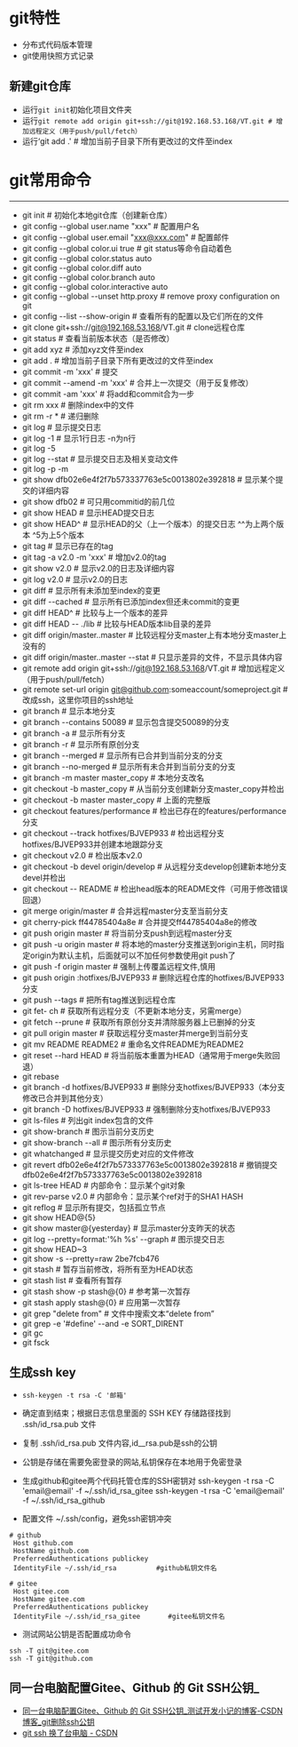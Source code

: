 # git特性

- 分布式代码版本管理
- git使用快照方式记录

## 新建git仓库

- 运行`git init`初始化项目文件夹
- 运行`git remote add origin git+ssh://git@192.168.53.168/VT.git # 增加远程定义（用于push/pull/fetch）`
- 运行‘git add .' # 增加当前子目录下所有更改过的文件至index

# git常用命令

---

- git init                                                  # 初始化本地git仓库（创建新仓库）
- git config --global user.name "xxx"                       # 配置用户名
- git config --global user.email "xxx@xxx.com"              # 配置邮件
- git config --global color.ui true                         # git status等命令自动着色
- git config --global color.status auto
- git config --global color.diff auto
- git config --global color.branch auto
- git config --global color.interactive auto
- git config --global --unset http.proxy                    # remove  proxy configuration on git
- git config --list --show-origin   # 查看所有的配置以及它们所在的文件
- git clone git+ssh://git@192.168.53.168/VT.git             # clone远程仓库
- git status                                                # 查看当前版本状态（是否修改）
- git add xyz                                               # 添加xyz文件至index
- git add .                                                 # 增加当前子目录下所有更改过的文件至index
- git commit -m 'xxx'                                       # 提交
- git commit --amend -m 'xxx'                               # 合并上一次提交（用于反复修改）
- git commit -am 'xxx'                                      # 将add和commit合为一步
- git rm xxx                                                # 删除index中的文件
- git rm -r *                                               # 递归删除
- git log                                                   # 显示提交日志
- git log -1                                                # 显示1行日志 -n为n行
- git log -5
- git log --stat                                            # 显示提交日志及相关变动文件
- git log -p -m
- git show dfb02e6e4f2f7b573337763e5c0013802e392818         # 显示某个提交的详细内容
- git show dfb02                                            # 可只用commitid的前几位
- git show HEAD                                             # 显示HEAD提交日志
- git show HEAD^                                            # 显示HEAD的父（上一个版本）的提交日志 ^^为上两个版本 ^5为上5个版本
- git tag                                                   # 显示已存在的tag
- git tag -a v2.0 -m 'xxx'                                  # 增加v2.0的tag
- git show v2.0                                             # 显示v2.0的日志及详细内容
- git log v2.0                                              # 显示v2.0的日志
- git diff                                                  # 显示所有未添加至index的变更
- git diff --cached                                         # 显示所有已添加index但还未commit的变更
- git diff HEAD^                                            # 比较与上一个版本的差异
- git diff HEAD -- ./lib                                    # 比较与HEAD版本lib目录的差异
- git diff origin/master..master                            # 比较远程分支master上有本地分支master上没有的
- git diff origin/master..master --stat                     # 只显示差异的文件，不显示具体内容
- git remote add origin git+ssh://git@192.168.53.168/VT.git # 增加远程定义（用于push/pull/fetch）
- git remote set-url origin  git@github.com:someaccount/someproject.git     # 改成ssh，这里你项目的ssh地址
- git branch                                                # 显示本地分支
- git branch --contains 50089                               # 显示包含提交50089的分支
- git branch -a                                             # 显示所有分支
- git branch -r                                             # 显示所有原创分支
- git branch --merged                                       # 显示所有已合并到当前分支的分支
- git branch --no-merged                                    # 显示所有未合并到当前分支的分支
- git branch -m master master_copy                          # 本地分支改名
- git checkout -b master_copy                               # 从当前分支创建新分支master_copy并检出
- git checkout -b master master_copy                        # 上面的完整版
- git checkout features/performance                         # 检出已存在的features/performance分支
- git checkout --track hotfixes/BJVEP933                    # 检出远程分支hotfixes/BJVEP933并创建本地跟踪分支
- git checkout v2.0                                         # 检出版本v2.0
- git checkout -b devel origin/develop                      # 从远程分支develop创建新本地分支devel并检出
- git checkout -- README                                    # 检出head版本的README文件（可用于修改错误回退）
- git merge origin/master                                   # 合并远程master分支至当前分支
- git cherry-pick ff44785404a8e                             # 合并提交ff44785404a8e的修改
- git push origin master                                    # 将当前分支push到远程master分支
- git push  -u origin master                               # 将本地的master分支推送到origin主机，同时指定origin为默认主机，后面就可以不加任何参数使用git push了
- git push -f origin master                                  # 强制上传覆盖远程文件,慎用
- git push origin :hotfixes/BJVEP933                        # 删除远程仓库的hotfixes/BJVEP933分支
- git push --tags                                           # 把所有tag推送到远程仓库
- git fet- ch                                                 # 获取所有远程分支（不更新本地分支，另需merge）
- git fetch --prune                                         # 获取所有原创分支并清除服务器上已删掉的分支
- git pull origin master                                    # 获取远程分支master并merge到当前分支
- git mv README README2                                     # 重命名文件README为README2
- git reset --hard HEAD                                     # 将当前版本重置为HEAD（通常用于merge失败回退）
- git rebase
- git branch -d hotfixes/BJVEP933                           # 删除分支hotfixes/BJVEP933（本分支修改已合并到其他分支）
- git branch -D hotfixes/BJVEP933                           # 强制删除分支hotfixes/BJVEP933
- git ls-files                                              # 列出git index包含的文件
- git show-branch                                           # 图示当前分支历史
- git show-branch --all                                     # 图示所有分支历史
- git whatchanged                                           # 显示提交历史对应的文件修改
- git revert dfb02e6e4f2f7b573337763e5c0013802e392818       # 撤销提交dfb02e6e4f2f7b573337763e5c0013802e392818
- git ls-tree HEAD                                          # 内部命令：显示某个git对象
- git rev-parse v2.0                                        # 内部命令：显示某个ref对于的SHA1 HASH
- git reflog                                                # 显示所有提交，包括孤立节点
- git show HEAD@{5}
- git show master@{yesterday}                               # 显示master分支昨天的状态
- git log --pretty=format:'%h %s' --graph                   # 图示提交日志
- git show HEAD~3
- git show -s --pretty=raw 2be7fcb476
- git stash                                                 # 暂存当前修改，将所有至为HEAD状态
- git stash list                                            # 查看所有暂存
- git stash show -p stash@{0}                               # 参考第一次暂存
- git stash apply stash@{0}                                 # 应用第一次暂存
- git grep "delete from"                                    # 文件中搜索文本“delete from”
- git grep -e '#define' --and -e SORT_DIRENT
- git gc
- git fsck

## 生成ssh key

- `ssh-keygen -t rsa -C '邮箱'`
- 确定直到结束；根据日志信息里面的 SSH KEY 存储路径找到 .ssh/id_rsa.pub 文件
- 复制 .ssh/id_rsa.pub 文件内容,id__rsa.pub是ssh的公钥
- 公钥是存储在需要免密登录的网站,私钥保存在本地用于免密登录
- 生成github和gitee两个代码托管仓库的SSH密钥对
    ssh-keygen -t rsa -C 'email@email' -f ~/.ssh/id_rsa_gitee
    ssh-keygen -t rsa -C 'email@email' -f ~/.ssh/id_rsa_github

    
- 配置文件 ~/.ssh/config，避免ssh密钥冲突

```
# github
 Host github.com
 HostName github.com
 PreferredAuthentications publickey
 IdentityFile ~/.ssh/id_rsa          #github私钥文件名

# gitee
 Host gitee.com
 HostName gitee.com
 PreferredAuthentications publickey
 IdentityFile ~/.ssh/id_rsa_gitee       #gitee私钥文件名
```

- 测试网站公钥是否配置成功命令

 ```
 ssh -T git@gitee.com
 ssh -T git@github.com
```

## 同一台电脑配置Gitee、Github 的 Git SSH公钥_

- [同一台电脑配置Gitee、Github 的 Git SSH公钥_测试开发小记的博客-CSDN博客_git删除ssh公钥](https://blog.csdn.net/u010698107/article/details/113485131?utm_medium=distribute.pc_aggpage_search_result.none-task-blog-2~aggregatepage~first_rank_ecpm_v1~rank_v31_ecpm-3-113485131-null-null.pc_agg_new_rank&utm_term=git+ssh+%E6%8D%A2%E4%BA%86%E5%8F%B0%E7%94%B5%E8%84%91&spm=1000.2123.3001.4430)
- [git ssh 换了台电脑 - CSDN](https://www.csdn.net/tags/OtDaYg1sMTE1NjctYmxvZwO0O0OO0O0O.html)
